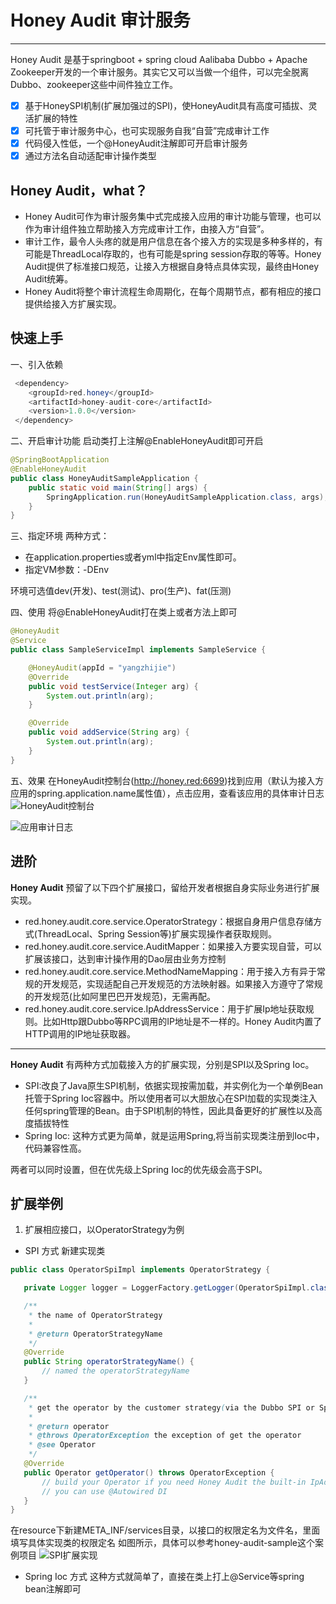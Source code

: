 # Honey Audit 审计服务


---

Honey Audit 是基于springboot + spring cloud Aalibaba Dubbo + Apache Zookeeper开发的一个审计服务。其实它又可以当做一个组件，可以完全脱离Dubbo、zookeeper这些中间件独立工作。

- [x] 基于HoneySPI机制(扩展加强过的SPI)，使HoneyAudit具有高度可插拔、灵活扩展的特性
- [x] 可托管于审计服务中心，也可实现服务自我“自营”完成审计工作
- [x] 代码侵入性低，一个@HoneyAudit注解即可开启审计服务
- [x] 通过方法名自动适配审计操作类型

## Honey Audit，what？
- Honey Audit可作为审计服务集中式完成接入应用的审计功能与管理，也可以作为审计组件独立帮助接入方完成审计工作，由接入方“自营”。
- 审计工作，最令人头疼的就是用户信息在各个接入方的实现是多种多样的，有可能是ThreadLocal存取的，也有可能是spring session存取的等等。Honey Audit提供了标准接口规范，让接入方根据自身特点具体实现，最终由Honey Audit统筹。
- Honey Audit将整个审计流程生命周期化，在每个周期节点，都有相应的接口提供给接入方扩展实现。



## 快速上手
一、引入依赖
```java
 <dependency>
    <groupId>red.honey</groupId>
    <artifactId>honey-audit-core</artifactId>
    <version>1.0.0</version>
 </dependency>
```
二、开启审计功能
启动类打上注解@EnableHoneyAudit即可开启
```java
@SpringBootApplication
@EnableHoneyAudit
public class HoneyAuditSampleApplication {
    public static void main(String[] args) {
        SpringApplication.run(HoneyAuditSampleApplication.class, args);
    }
}
```
三、指定环境
 两种方式：
 
 - 在application.properties或者yml中指定Env属性即可。
 - 指定VM参数：-DEnv
 
环境可选值dev(开发)、test(测试)、pro(生产)、fat(压测)

四、使用
将@EnableHoneyAudit打在类上或者方法上即可
```java
@HoneyAudit
@Service
public class SampleServiceImpl implements SampleService {

    @HoneyAudit(appId = "yangzhijie")
    @Override
    public void testService(Integer arg) {
        System.out.println(arg);
    }

    @Override
    public void addService(String arg) {
        System.out.println(arg);
    }
}
```
五、效果
在HoneyAudit控制台(http://honey.red:6699)找到应用（默认为接入方应用的spring.application.name属性值），点击应用，查看该应用的具体审计日志
![HoneyAudit控制台][1]

![应用审计日志][2]


## 进阶

**Honey Audit** 预留了以下四个扩展接口，留给开发者根据自身实际业务进行扩展实现。


 - red.honey.audit.core.service.OperatorStrategy：根据自身用户信息存储方式(ThreadLocal、Spring Session等)扩展实现操作者获取规则。
 - red.honey.audit.core.service.AuditMapper：如果接入方要实现自营，可以扩展该接口，达到审计操作用的Dao层由业务方控制
 - red.honey.audit.core.service.MethodNameMapping：用于接入方有异于常规的开发规范，实现适配自己开发规范的方法映射器。如果接入方遵守了常规的开发规范(比如阿里巴巴开发规范)，无需再配。
 - red.honey.audit.core.service.IpAddressService：用于扩展Ip地址获取规则。比如Http跟Dubbo等RPC调用的IP地址是不一样的。Honey Audit内置了HTTP调用的IP地址获取器。


----------

**Honey Audit** 有两种方式加载接入方的扩展实现，分别是SPI以及Spring Ioc。

 - SPI:改良了Java原生SPI机制，依据实现按需加载，并实例化为一个单例Bean托管于Spring Ioc容器中。所以使用者可以大胆放心在SPI加载的实现类注入任何spring管理的Bean。由于SPI机制的特性，因此具备更好的扩展性以及高度插拔特性
 - Spring Ioc: 这种方式更为简单，就是运用Spring,将当前实现类注册到Ioc中，代码兼容性高。

两者可以同时设置，但在优先级上Spring Ioc的优先级会高于SPI。
 
## 扩展举例

 1. 扩展相应接口，以OperatorStrategy为例
 
 - SPI 方式
 新建实现类
 ```java
public class OperatorSpiImpl implements OperatorStrategy {

    private Logger logger = LoggerFactory.getLogger(OperatorSpiImpl.class);

    /**
     * the name of OperatorStrategy
     *
     * @return OperatorStrategyName
     */
    @Override
    public String operatorStrategyName() {
        // named the operatorStrategyName
    }

    /**
     * get the operator by the customer strategy(via the Dubbo SPI or Spring IOC)
     *
     * @return operator
     * @throws OperatorException the exception of get the operator
     * @see Operator
     */
    @Override
    public Operator getOperator() throws OperatorException {
        // build your Operator if you need Honey Audit the built-in IpAddressService
        // you can use @Autowired DI 
    }
}
```
在resource下新建META_INF/services目录，以接口的权限定名为文件名，里面填写具体实现类的权限定名
如图所示，具体可以参考honey-audit-sample这个案例项目
![SPI扩展实现][3]

- Spring Ioc 方式
 这种方式就简单了，直接在类上打上@Service等spring bean注解即可



  [1]: http://oss.honey.red/public/honey-audit1.png
  [2]: http://oss.honey.red/public/honey-audit2.png
  [3]: http://oss.honey.red/public/SPI.png